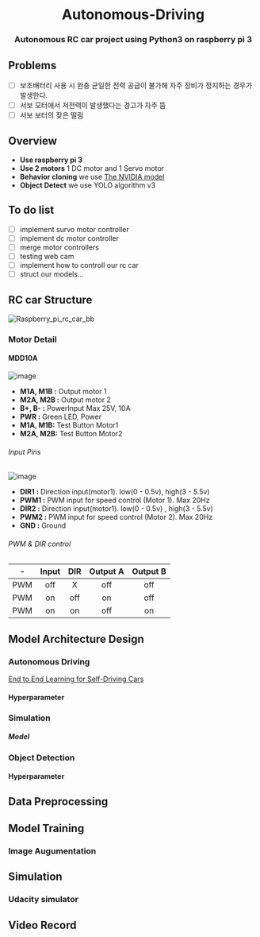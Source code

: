 <h1 align="center">
  Autonomous-Driving 
</h1>
<h3 align="center">
	Autonomous RC car project using Python3 on raspberry pi 3
</h3>

## Problems
- [ ] 보조배터리 사용 시 완충 균일한 전력 공급이 불가해 자주 장비가 정지하는 경우가 발생한다.
- [ ] 서보 모터에서 저전력이 발생했다는 경고가 자주 뜸
- [ ] 서보 보터의 잦은 떨림 

## Overview
* **Use raspberry pi 3**
* **Use 2 motors** 1 DC motor and 1 Servo motor
* **Behavior cloning** we use [The NVIDIA model](https://devblogs.nvidia.com/parallelforall/deep-learning-self-driving-cars/)
* **Object Detect** we use YOLO algorithm v3


## To do list
- [ ] implement survo motor controller
- [ ] implement dc motor controller
- [ ] merge motor controllers
- [ ] testing web cam
- [ ] implement how to controll our rc car
- [ ] struct our models...

## RC car Structure
![Raspberry_pi_rc_car_bb](https://user-images.githubusercontent.com/32104982/56851686-c2e92100-694c-11e9-9622-1ea69148ac64.jpg)

### Motor Detail

#### MDD10A
![image](https://user-images.githubusercontent.com/32104982/56851707-2b380280-694d-11e9-8a9e-5b5693c8ebb7.png)

* **M1A, M1B :** Output motor 1
* **M2A, M2B :** Output motor 2
* **B+, B- :** PowerInput Max 25V, 10A
* **PWR :** Green LED, Power
* **M1A, M1B:** Test Button Motor1
* **M2A, M2B:** Test Button Motor2

###### Input Pins
![image](https://user-images.githubusercontent.com/32104982/56851797-2162cf00-694e-11e9-8669-84af1ce24ad3.png)

* **DIR1 :** Direction input(motor1). low(0 - 0.5v),  high(3 - 5.5v)
* **PWM1 :** PWM input for speed control (Motor 1). Max 20Hz
* **DIR2 :** Direction input(motor1). low(0 - 0.5v) , high(3 - 5.5v)
* **PWM2 :** PWM input for speed control (Motor 2). Max 20Hz
* **GND :** Ground

###### PWM & DIR control
|-  	| Input	| DIR 		| Output A	| Output B|
|:----: 	| :----:| :----:	| :----:	| :----:|
|PWM	| off	| X		| off 		| off|
|PWM 	| on 	| off		| on		| off|
|PWM 	| on	| on		| off		| on|


## Model Architecture Design
### Autonomous Driving
[End to End Learning for Self-Driving Cars](https://images.nvidia.com/content/tegra/automotive/images/2016/solutions/pdf/end-to-end-dl-using-px.pdf) 

#### Hyperparameter

### Simulation
##### Model


### Object Detection
#### Hyperparameter

## Data Preprocessing

## Model Training
### Image Augumentation

## Simulation
### Udacity simulator

## Video Record
